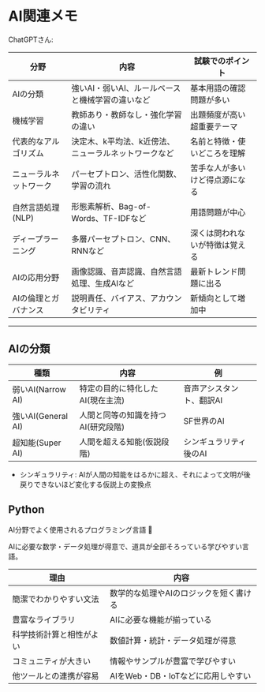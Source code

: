 # AI関連メモ

ChatGPTさん:

| 分野                   | 内容                                                 | 試験でのポイント               |
|------------------------|------------------------------------------------------|--------------------------------|
| AIの分類               | 強いAI・弱いAI、ルールベースと機械学習の違いなど     | 基本用語の確認問題が多い       |
| 機械学習               | 教師あり・教師なし・強化学習の違い                   | 出題頻度が高い超重要テーマ     |
| 代表的なアルゴリズム   | 決定木、k平均法、k近傍法、ニューラルネットワークなど | 名前と特徴・使いどころを理解   |
| ニューラルネットワーク | パーセプトロン、活性化関数、学習の流れ               | 苦手な人が多いけど得点源になる |
| 自然言語処理(NLP)      | 形態素解析、Bag-of-Words、TF-IDFなど                 | 用語問題が中心                 |
| ディープラーニング     | 多層パーセプトロン、CNN、RNNなど                     | 深くは問われないが特徴は覚える |
| AIの応用分野           | 画像認識、音声認識、自然言語処理、生成AIなど         | 最新トレンド問題に出る         |
| AIの倫理とガバナンス   | 説明責任、バイアス、アカウンタビリティ               | 新傾向として増加中             |

---

## AIの分類

| 種類               | 内容                               | 例                       |
|--------------------|------------------------------------|--------------------------|
| 弱いAI(Narrow AI)  | 特定の目的に特化したAI(現在主流)   | 音声アシスタント、翻訳AI |
| 強いAI(General AI) | 人間と同等の知識を持つAI(研究段階) | SF世界のAI               |
| 超知能(Super AI)   | 人間を超える知能(仮説段階)         | シンギュラリティ後のAI   |

- シンギュラリティ: AIが人間の知能をはるかに超え、それによって文明が後戻りできないほど変化する仮説上の変換点

## Python

AI分野でよく使用されるプログラミング言語 :dog:

AIに必要な数学・データ処理が得意で、道具が全部そろっている学びやすい言語。

| 理由                     | 内容                                   |
|--------------------------|----------------------------------------|
| 簡潔でわかりやすい文法   | 数学的な処理やAIのロジックを短く書ける |
| 豊富なライブラリ         | AIに必要な機能が揃っている             |
| 科学技術計算と相性がよい | 数値計算・統計・データ処理が得意       |
| コミュニティが大きい     | 情報やサンプルが豊富で学びやすい       |
| 他ツールとの連携が容易   | AIをWeb・DB・IoTなどに応用しやすい     |

